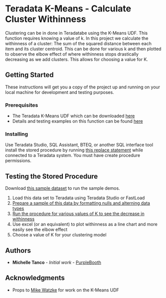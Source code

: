 # Teradata K-Means - Calculate Cluster Withinness

Clustering can be in done in Teradatabe using the K-Means UDF. This function requires knowing a value of k. In this project we calculate the withinness of a cluster: The sum of the squared distance between each item and its cluster centroid. This can be done for various k and then plotted to observe the elbow effect of where withinness stops drastically decreasing as we add clusters. This allows for choosing a value for K. 

## Getting Started

These instructions will get you a copy of the project up and running on your local machine for development and testing purposes. 

### Prerequisites

* The Teradata K-Means UDF which can be downloaded [here](https://developer.teradata.com/extensibility/articles/implementing-a-multiple-input-stream-teradata-15-0-table-operator-for-k-means)
* Details and testing examples on this function can be found [here](http://developer.teradata.com/extensibility/articles/k-means-clustering-and-teradata-14-10-table-operators-0)

### Installing

Use Teradata Studio, SQL Assistant, BTEQ, or another SQL interface tool install the stored procedure by running [this replace statement](sum_error_squared_sp.sql) while connected to a Teradata system. You must have create procedure permissions. 

## Testing the Stored Procedure

Download [this sample dataset](https://archive.ics.uci.edu/ml/machine-learning-databases/00235/) to run the sample demos.

1. Load this data set to Teradata using Teradata Studio or FastLoad
2. [Prepare a sample of this data by formatting nulls and alterning data types](test_data_set_up.sql)
3. [Run the procedure for various values of K to see the decrease in withinness](run_and_interpret_results.sql)
4. Use excel (or an equivalent) to plot withinness as a line chart and more easily see the elbow effect 
5. Choose a value of K for your clustering model

## Authors

* **Michelle Tanco** - *Initial work* - [PurpleBooth](https://github.com/mtanco)

## Acknowledgments

* Props to [Mike Watzke](http://downloads.teradata.com/user/watzke) for work on the K-Means UDF



